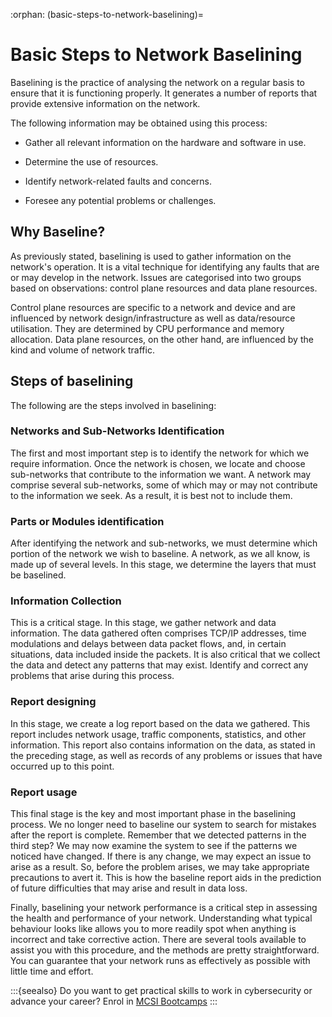 :orphan:
(basic-steps-to-network-baselining)=
# Basic Steps to Network Baselining
 
Baselining is the practice of analysing the network on a regular basis to ensure that it is functioning properly. It generates a number of reports that provide extensive information on the network.

The following information may be obtained using this process:

- Gather all relevant information on the hardware and software in use.
  
- Determine the use of resources.
  
- Identify network-related faults and concerns.
  
- Foresee any potential problems or challenges.
  
## Why Baseline?

As previously stated, baselining is used to gather information on the network's operation. It is a vital technique for identifying any faults that are or may develop in the network. Issues are categorised into two groups based on observations: control plane resources and data plane resources.

Control plane resources are specific to a network and device and are influenced by network design/infrastructure as well as data/resource utilisation. They are determined by CPU performance and memory allocation. Data plane resources, on the other hand, are influenced by the kind and volume of network traffic.

## Steps of baselining

The following are the steps involved in baselining:

### Networks and Sub-Networks Identification

The first and most important step is to identify the network for which we require information. Once the network is chosen, we locate and choose sub-networks that contribute to the information we want. A network may comprise several sub-networks, some of which may or may not contribute to the information we seek. As a result, it is best not to include them.

### Parts or Modules identification

After identifying the network and sub-networks, we must determine which portion of the network we wish to baseline. A network, as we all know, is made up of several levels. In this stage, we determine the layers that must be baselined.

### Information Collection

This is a critical stage. In this stage, we gather network and data information. The data gathered often comprises TCP/IP addresses, time modulations and delays between data packet flows, and, in certain situations, data included inside the packets. It is also critical that we collect the data and detect any patterns that may exist. Identify and correct any problems that arise during this process.

### Report designing

In this stage, we create a log report based on the data we gathered. This report includes network usage, traffic components, statistics, and other information. This report also contains information on the data, as stated in the preceding stage, as well as records of any problems or issues that have occurred up to this point.

### Report usage

This final stage is the key and most important phase in the baselining process. We no longer need to baseline our system to search for mistakes after the report is complete. Remember that we detected patterns in the third step? We may now examine the system to see if the patterns we noticed have changed. If there is any change, we may expect an issue to arise as a result. So, before the problem arises, we may take appropriate precautions to avert it. This is how the baseline report aids in the prediction of future difficulties that may arise and result in data loss.

Finally, baselining your network performance is a critical step in assessing the health and performance of your network. Understanding what typical behaviour looks like allows you to more readily spot when anything is incorrect and take corrective action. There are several tools available to assist you with this procedure, and the methods are pretty straightforward. You can guarantee that your network runs as effectively as possible with little time and effort.

:::{seealso}
Do you want to get practical skills to work in cybersecurity or advance your career? Enrol in [MCSI Bootcamps](https://www.mosse-institute.com/bootcamps.html)
:::